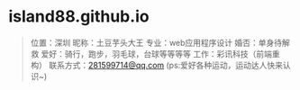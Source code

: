 # island88.github.io

>位置：深圳
>昵称：土豆芋头大王
>专业：web应用程序设计
>婚否：单身待解救
>爱好：骑行，跑步，羽毛球，台球等等等等
>工作：彩讯科技（前端重构）
>联系方式：281599714@qq.com
>(ps:爱好各种运动，运动达人快来认识~)
